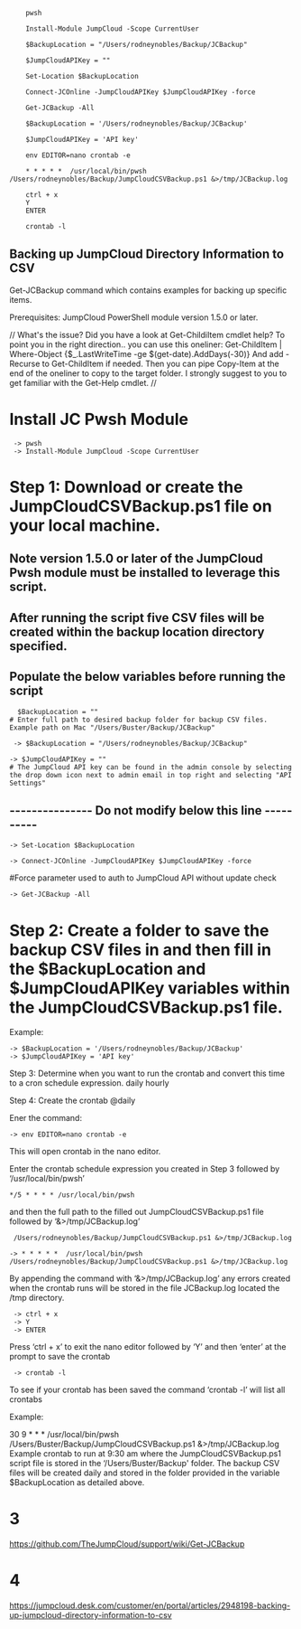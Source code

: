         pwsh

        Install-Module JumpCloud -Scope CurrentUser

        $BackupLocation = "/Users/rodneynobles/Backup/JCBackup"

        $JumpCloudAPIKey = "" 

        Set-Location $BackupLocation

        Connect-JCOnline -JumpCloudAPIKey $JumpCloudAPIKey -force 

        Get-JCBackup -All

        $BackupLocation = '/Users/rodneynobles/Backup/JCBackup'

        $JumpCloudAPIKey = 'API key'

        env EDITOR=nano crontab -e 

        * * * * *  /usr/local/bin/pwsh /Users/rodneynobles/Backup/JumpCloudCSVBackup.ps1 &>/tmp/JCBackup.log

        ctrl + x
        Y
        ENTER

        crontab -l

## Backing up JumpCloud Directory Information to CSV


Get-JCBackup command which contains examples for backing up specific items.


Prerequisites: JumpCloud PowerShell module version 1.5.0 or later.

//
    What's the issue? Did you have a look at Get-ChildiItem cmdlet help? 
To point you in the right direction.. you can use this oneliner:
Get-ChildItem | Where-Object {$_.LastWriteTime -ge $(get-date).AddDays(-30)}
And add -Recurse to Get-ChildItem if needed. Then you can pipe Copy-Item at the end of the oneliner to copy to the target folder. 
I strongly suggest to you to get familiar with the Get-Help cmdlet.
//

# Install JC Pwsh Module
     -> pwsh
     -> Install-Module JumpCloud -Scope CurrentUser

# Step 1: Download or create the JumpCloudCSVBackup.ps1 file on your local machine.
  
  ## Note version 1.5.0 or later of the JumpCloud Pwsh module must be installed to leverage this script.

  ## After running the script five CSV files will be created within the backup location directory specified.  

  ## Populate the below variables before running the script

      $BackupLocation = "" 
    # Enter full path to desired backup folder for backup CSV files. Example path on Mac "/Users/Buster/Backup/JCBackup"
      
     -> $BackupLocation = "/Users/rodneynobles/Backup/JCBackup"

    -> $JumpCloudAPIKey = "" 
    # The JumpCloud API key can be found in the admin console by selecting the drop down icon next to admin email in top right and selecting "API Settings"

   ## --------------- Do not modify below this line ----------

    -> Set-Location $BackupLocation

    -> Connect-JCOnline -JumpCloudAPIKey $JumpCloudAPIKey -force 
  #Force parameter used to auth to JumpCloud API without update check

    -> Get-JCBackup -All

# Step 2: Create a folder to save the backup CSV files in and then fill in the $BackupLocation and $JumpCloudAPIKey variables within the JumpCloudCSVBackup.ps1 file.

Example: 

    -> $BackupLocation = '/Users/rodneynobles/Backup/JCBackup'
    -> $JumpCloudAPIKey = 'API key'
Step 3: Determine when you want to run the crontab and convert this time to a cron schedule expression.
  daily
  hourly

Step 4: Create the crontab
  @daily

Ener the command:

    -> env EDITOR=nano crontab -e 
This will open crontab in the nano editor.

Enter the crontab schedule expression you created in Step 3 followed by ‘/usr/local/bin/pwsh’ 
   
    */5 * * * * /usr/local/bin/pwsh

and then the full path to the filled out JumpCloudCSVBackup.ps1 file followed by ‘&>/tmp/JCBackup.log’
    
     /Users/rodneynobles/Backup/JumpCloudCSVBackup.ps1 &>/tmp/JCBackup.log
    
    -> * * * * *  /usr/local/bin/pwsh /Users/rodneynobles/Backup/JumpCloudCSVBackup.ps1 &>/tmp/JCBackup.log
By appending the command with ‘&>/tmp/JCBackup.log’ any errors created when the crontab runs will be stored in the file JCBackup.log located the /tmp directory.

     -> ctrl + x
     -> Y
     -> ENTER
Press ‘ctrl + x’ to exit the nano editor followed by ‘Y’ and then ‘enter’ at the prompt to save the crontab

     -> crontab -l
To see if your crontab has been saved the command ‘crontab -l’ will list all crontabs

Example:

30 9 * * *  /usr/local/bin/pwsh /Users/Buster/Backup/JumpCloudCSVBackup.ps1 &>/tmp/JCBackup.log
Example crontab to run at 9:30 am where the JumpCloudCSVBackup.ps1 script file is stored in the ‘/Users/Buster/Backup' folder. The backup CSV files will be created daily and stored in the folder provided in the variable $BackupLocation as detailed above.

# 3
https://github.com/TheJumpCloud/support/wiki/Get-JCBackup

# 4
https://jumpcloud.desk.com/customer/en/portal/articles/2948198-backing-up-jumpcloud-directory-information-to-csv
